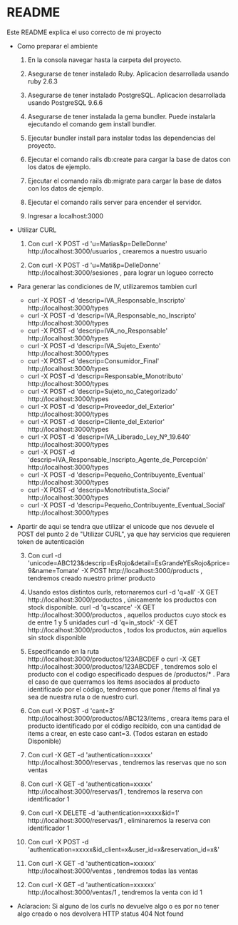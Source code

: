 # README

Este README explica el uso correcto de mi proyecto

* Como preparar el ambiente
    
    1. En la consola navegar hasta la carpeta del proyecto.

    2. Asegurarse de tener instalado Ruby. Aplicacion desarrollada usando ruby 2.6.3

    3. Asegurarse de tener instalado PostgreSQL. Aplicacion desarrollada usando PostgreSQL 9.6.6

    4. Asegurarse de tener instalada la gema bundler. Puede instalarla ejecutando el comando gem install bundler.

    5. Ejecutar bundler install para instalar todas las dependencias del proyecto.

    6. Ejecutar el comando rails db:create para cargar la base de datos con los datos de ejemplo.

    7. Ejecutar el comando rails db:migrate para cargar la base de datos con los datos de ejemplo.

    8. Ejecutar el comando rails server para encender el servidor.

    9. Ingresar a localhost:3000

* Utilizar CURL

    1. Con curl -X POST -d 'u=Matias&p=DelleDonne' http://localhost:3000/usuarios , crearemos a nuestro usuario

    2. Con curl -X POST -d 'u=Mati&p=DelleDonne' http://localhost:3000/sesiones ,  para lograr un logueo correcto 

* Para generar las condiciones de IV, utilizaremos tambien curl
    * curl -X POST -d 'descrip=IVA_Responsable_Inscripto' http://localhost:3000/types
    * curl -X POST -d 'descrip=IVA_Responsable_no_Inscripto' http://localhost:3000/types
    * curl -X POST -d 'descrip=IVA_no_Responsable' http://localhost:3000/types
    * curl -X POST -d 'descrip=IVA_Sujeto_Exento' http://localhost:3000/types
    * curl -X POST -d 'descrip=Consumidor_Final' http://localhost:3000/types
    * curl -X POST -d 'descrip=Responsable_Monotributo' http://localhost:3000/types
    * curl -X POST -d 'descrip=Sujeto_no_Categorizado' http://localhost:3000/types
    * curl -X POST -d 'descrip=Proveedor_del_Exterior' http://localhost:3000/types
    * curl -X POST -d 'descrip=Cliente_del_Exterior' http://localhost:3000/types
    * curl -X POST -d 'descrip=IVA_Liberado_Ley_Nº_19.640' http://localhost:3000/types
    * curl -X POST -d 'descrip=IVA_Responsable_Inscripto_Agente_de_Percepción' http://localhost:3000/types
    * curl -X POST -d 'descrip=Pequeño_Contribuyente_Eventual' http://localhost:3000/types
    * curl -X POST -d 'descrip=Monotributista_Social' http://localhost:3000/types
    * curl -X POST -d 'descrip=Pequeño_Contribuyente_Eventual_Social' http://localhost:3000/types

* Apartir de aqui se tendra que utilizar el unicode que nos devuele el POST del punto 2 de "Utilizar CURL", ya que hay servicios que requieren token de autenticación
    
    3. Con curl -d 'unicode=ABC123&descrip=EsRojo&detail=EsGrandeYEsRojo&price=9&name=Tomate' -X POST http://localhost:3000/products , tendremos creado nuestro primer producto 
    
    4. Usando estos distintos curls, retornaremos
        curl -d 'q=all' -X GET http://localhost:3000/productos ,  únicamente los productos con stock disponible.
        curl -d 'q=scarce' -X GET http://localhost:3000/productos , aquellos productos cuyo stock es de entre 1 y 5 unidades
        curl -d 'q=in_stock' -X GET http://localhost:3000/productos , todos los productos, aún aquellos sin stock disponible

    5. Especificando en la ruta http://localhost:3000/productos/123ABCDEF o curl -X GET http://localhost:3000/productos/123ABCDEF , tendremos solo el producto con el codigo especificado despues de /productos/* . Para el caso de que querramos los items asociados al producto identificado por el código, tendremos que poner /items al final ya sea de nuestra ruta o de nuestro curl.

    6. Con curl -X POST -d 'cant=3' http://localhost:3000/productos/ABC123/items , creara ítems para el producto identificado por el código recibido, con una cantidad de items a crear, en este caso  cant=3. (Todos estaran en estado Disponible)

    7. Con curl -X GET -d 'authentication=xxxxx' http://localhost:3000/reservas , tendremos las reservas que no son ventas

    8. Con curl -X GET -d 'authentication=xxxxx' http://localhost:3000/reservas/1 , tendremos la reserva con identificador 1

    9. Con curl -X DELETE -d 'authentication=xxxxx&id=1' http://localhost:3000/reservas/1 , eliminaremos la reserva con identificador 1

    10. Con curl -X POST -d 'authentication=xxxxx&id_client=x&user_id=x&reservation_id=x&'

    11. Con curl -X GET -d 'authentication=xxxxxx' http://localhost:3000/ventas , tendremos todas las ventas

    12. Con curl -X GET -d 'authentication=xxxxxx' http://localhost:3000/ventas/1 , tendremos la venta con id 1

* Aclaracion: Si alguno de los curls no devuelve algo o es por no tener algo creado o nos devolvera HTTP status 404 Not found

